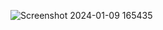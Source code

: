 ![Screenshot 2024-01-09 165435](https://github.com/RV2915/Profile-Card/assets/146526270/92acd637-ad88-4570-b077-8c69fa2cfed2)
